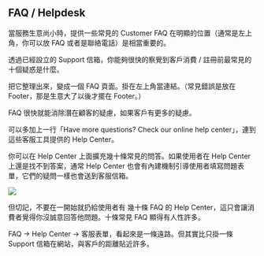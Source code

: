## FAQ / Helpdesk

當服務生意尚小時，提供一些常見的 Customer FAQ 在明顯的位置（通常是左上角，你可以放 FAQ 或者是聯絡電話）是相當重要的。


透過已經設立的 Support 信箱，你能夠很快的察覺到客戶消費 / 註冊前最常見的十個疑惑是什麼。

把它整理出來，變成一個 FAQ 頁面。掛在左上角當連結。（常見錯誤是放在 Footer，那是生意大了以後才擺在 Footer。）

FAQ 很快就能消除潛在顧客的疑慮，如果客戶有更多的疑慮。

可以多加上一行「Have more questions? Check our online help center」，連到這些客服工具提供的 Help Center。

你可以在 Help Center 上面擴充幾十條常見的問答。如果使用者在 Help Center 上還是找不到答案，通常 Help Center 也會有內建機制引導使用者填寫問題表單，它們的疑問一樣也會送到客服信箱。


![](http://d.pr/i/CIDF+)

但切記，不要在一開始就扔給使用者有 幾十條 FAQ 的 Help Center，這只會讓消費者覺得你沒誠意回答他問題。十條常見 FAQ 顯得有人性許多。


FAQ -> Help Center -> 客服表單，看起來是一條遠路。但其實比只掛一條 Support 信箱在網站，與客戶的距離貼近許多。



